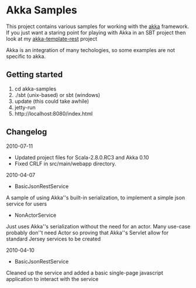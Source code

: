 # Akka Samples

This project contains various samples for working with the [akka](http://akkasource.org) framework.  If you just want a staring point for playing with Akka in an SBT project then look at my [akka-template-rest](http://github.com/efleming969/akka-template-rest) project

Akka is an integration of many techologies, so some examples are not specific to akka.

## Getting started
1. cd akka-samples
2. ./sbt (unix-based) or sbt (windows)
3. update (this could take awhile)
4. jetty-run
5. http://localhost:8080/index.html

## Changelog

2010-07-11

* Updated project files for Scala-2.8.0.RC3 and Akka 0.10
* Fixed CRLF in src/main/webapp directory.

2010-04-07

* BasicJsonRestService

A sample of using Akka''s built-in serialization, to implement a simple json service for users

* NonActorService

Just uses Akka''s serialization without the need for an actor. Many use-case probably don''t need Actor so proving that Akka''s Servlet allow for standard Jersey services to be created

2010-04-10

* BasicJsonRestService

Cleaned up the service and added a basic single-page javascript application to interact with the service
